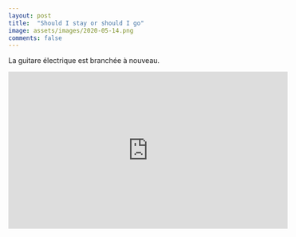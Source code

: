 ```yaml
---
layout: post
title:  "Should I stay or should I go"
image: assets/images/2020-05-14.png
comments: false
---
```


La guitare électrique est branchée à nouveau.

<iframe width="560" height="315" src="https://www.youtube.com/embed/fCjoXpPdF4Y" frameborder="0" allow="accelerometer; autoplay; encrypted-media; gyroscope; picture-in-picture" allowfullscreen></iframe>
